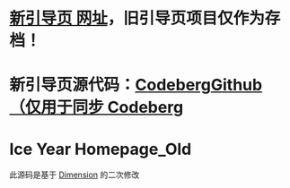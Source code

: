 # [新引导页 网址](https://iceyear.eu.org)，旧引导页项目仅作为存档！
# 新引导页源代码：[Codeberg](https://codeberg.org/iceyear/homepage)[Github（仅用于同步 Codeberg](https://github.com/iceyear/homepage)

# Ice Year Homepage_Old
此源码是基于 [Dimension](https://html5up.net/dimension "Dimension") 的二次修改
